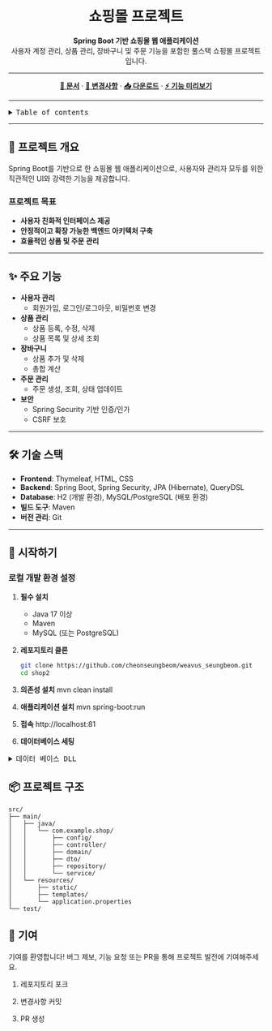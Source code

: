 <div align="center"><a name="readme-top"></a>

# 쇼핑몰 프로젝트

**Spring Boot 기반 쇼핑몰 웹 애플리케이션**<br/>
사용자 계정 관리, 상품 관리, 장바구니 및 주문 기능을 포함한 풀스택 쇼핑몰 프로젝트입니다.

---

[**📖 문서**](#) · [**🔄 변경사항**](#) · [**📥 다운로드**](#) · [**⚡️ 기능 미리보기**](#)

</div>

---

<details>
<summary><kbd>Table of contents</kbd></summary>

- [📌 프로젝트 개요](#-프로젝트-개요)
- [✨ 주요 기능](#-주요-기능)
- [🛠 기술 스택](#-기술-스택)
- [🚀 시작하기](#-시작하기)
  - [로컬 개발 환경 설정](#로컬-개발-환경-설정)
  - [배포](#배포)
- [📦 프로젝트 구조](#-프로젝트-구조)
- [📋 변경사항](#-변경사항)
- [🤝 기여](#-기여)
- [📝 라이선스](#-라이선스)

</details>

---

## 📌 프로젝트 개요

Spring Boot를 기반으로 한 쇼핑몰 웹 애플리케이션으로, 사용자와 관리자 모두를 위한 직관적인 UI와 강력한 기능을 제공합니다. 

### 프로젝트 목표

- **사용자 친화적 인터페이스 제공**
- **안정적이고 확장 가능한 백엔드 아키텍처 구축**
- **효율적인 상품 및 주문 관리**

---

## ✨ 주요 기능

- **사용자 관리**
  - 회원가입, 로그인/로그아웃, 비밀번호 변경
- **상품 관리**
  - 상품 등록, 수정, 삭제
  - 상품 목록 및 상세 조회
- **장바구니**
  - 상품 추가 및 삭제
  - 총합 계산
- **주문 관리**
  - 주문 생성, 조회, 상태 업데이트
- **보안**
  - Spring Security 기반 인증/인가
  - CSRF 보호

---

## 🛠 기술 스택

- **Frontend**: Thymeleaf, HTML, CSS
- **Backend**: Spring Boot, Spring Security, JPA (Hibernate), QueryDSL
- **Database**: H2 (개발 환경), MySQL/PostgreSQL (배포 환경)
- **빌드 도구**: Maven
- **버전 관리**: Git

---

## 🚀 시작하기

### 로컬 개발 환경 설정

1. **필수 설치**
   - Java 17 이상
   - Maven
   - MySQL (또는 PostgreSQL)

2. **레포지토리 클론**
   ```bash
   git clone https://github.com/cheonseungbeom/weavus_seungbeom.git
   cd shop2

3. **의존성 설치**
  mvn clean install
4. **애플리케이션 설치**
  mvn spring-boot:run
5. **접속**
   http://localhost:81
6. **데이터베이스 세팅**
<details>
<summary><kbd>데이터 베이스 DLL</kbd></summary>
  -- shop.cart_item_seq definition

CREATE TABLE `cart_item_seq` (
  `next_val` bigint DEFAULT NULL
) ENGINE=InnoDB DEFAULT CHARSET=utf8mb4 COLLATE=utf8mb4_0900_ai_ci;


-- shop.cart_seq definition

CREATE TABLE `cart_seq` (
  `next_val` bigint DEFAULT NULL
) ENGINE=InnoDB DEFAULT CHARSET=utf8mb4 COLLATE=utf8mb4_0900_ai_ci;


-- shop.item definition

CREATE TABLE `item` (
  `item_id` bigint NOT NULL AUTO_INCREMENT,
  `item_detail` tinytext NOT NULL,
  `item_nm` varchar(50) NOT NULL,
  `item_sell_status` varchar(255) DEFAULT NULL,
  `price` int NOT NULL,
  `reg_time` datetime(6) DEFAULT NULL,
  `number` int DEFAULT '0',
  `update_time` datetime(6) DEFAULT NULL,
  `created_by` varchar(255) DEFAULT NULL,
  `modified_by` varchar(255) DEFAULT NULL,
  `stock_number` int NOT NULL,
  PRIMARY KEY (`item_id`)
) ENGINE=InnoDB AUTO_INCREMENT=254 DEFAULT CHARSET=utf8mb4 COLLATE=utf8mb4_0900_ai_ci;


-- shop.item_img_seq definition

CREATE TABLE `item_img_seq` (
  `next_val` bigint DEFAULT NULL
) ENGINE=InnoDB DEFAULT CHARSET=utf8mb4 COLLATE=utf8mb4_0900_ai_ci;


-- shop.item_seq definition

CREATE TABLE `item_seq` (
  `next_val` bigint DEFAULT NULL
) ENGINE=InnoDB DEFAULT CHARSET=utf8mb4 COLLATE=utf8mb4_0900_ai_ci;


-- shop.`member` definition

CREATE TABLE `member` (
  `member_id` bigint NOT NULL AUTO_INCREMENT,
  `address` varchar(255) DEFAULT NULL,
  `email` varchar(255) DEFAULT NULL,
  `name` varchar(255) DEFAULT NULL,
  `password` varchar(255) DEFAULT NULL,
  `role` varchar(255) DEFAULT NULL,
  `reg_time` datetime(6) DEFAULT NULL,
  `update_time` datetime(6) DEFAULT NULL,
  `created_by` varchar(255) DEFAULT NULL,
  `modified_by` varchar(255) DEFAULT NULL,
  PRIMARY KEY (`member_id`),
  UNIQUE KEY `UK_mbmcqelty0fbrvxp1q58dn57t` (`email`)
) ENGINE=InnoDB AUTO_INCREMENT=7 DEFAULT CHARSET=utf8mb4 COLLATE=utf8mb4_0900_ai_ci;


-- shop.member_seq definition

CREATE TABLE `member_seq` (
  `next_val` bigint DEFAULT NULL
) ENGINE=InnoDB DEFAULT CHARSET=utf8mb4 COLLATE=utf8mb4_0900_ai_ci;


-- shop.order_item_seq definition

CREATE TABLE `order_item_seq` (
  `next_val` bigint DEFAULT NULL
) ENGINE=InnoDB DEFAULT CHARSET=utf8mb4 COLLATE=utf8mb4_0900_ai_ci;


-- shop.orders_seq definition

CREATE TABLE `orders_seq` (
  `next_val` bigint DEFAULT NULL
) ENGINE=InnoDB DEFAULT CHARSET=utf8mb4 COLLATE=utf8mb4_0900_ai_ci;


-- shop.test definition

CREATE TABLE `test` (
  `id` bigint NOT NULL AUTO_INCREMENT,
  `my_age` int NOT NULL,
  `my_info` varchar(255) DEFAULT NULL,
  `name` varchar(20) NOT NULL,
  PRIMARY KEY (`id`)
) ENGINE=InnoDB DEFAULT CHARSET=utf8mb4 COLLATE=utf8mb4_0900_ai_ci;


-- shop.cart definition

CREATE TABLE `cart` (
  `cart_id` bigint NOT NULL,
  `reg_time` datetime(6) DEFAULT NULL,
  `update_time` datetime(6) DEFAULT NULL,
  `created_by` varchar(255) DEFAULT NULL,
  `modified_by` varchar(255) DEFAULT NULL,
  `member_id` bigint DEFAULT NULL,
  PRIMARY KEY (`cart_id`),
  UNIQUE KEY `UK7dds3r67nkhxm9sbs9r5obd46` (`member_id`),
  CONSTRAINT `FKix170nytunweovf2v9137mx2o` FOREIGN KEY (`member_id`) REFERENCES `member` (`member_id`)
) ENGINE=InnoDB DEFAULT CHARSET=utf8mb4 COLLATE=utf8mb4_0900_ai_ci;


-- shop.cart_item definition

CREATE TABLE `cart_item` (
  `cart_item_id` bigint NOT NULL,
  `reg_time` datetime(6) DEFAULT NULL,
  `update_time` datetime(6) DEFAULT NULL,
  `created_by` varchar(255) DEFAULT NULL,
  `modified_by` varchar(255) DEFAULT NULL,
  `count` int NOT NULL,
  `cart_id` bigint DEFAULT NULL,
  `item_id` bigint DEFAULT NULL,
  PRIMARY KEY (`cart_item_id`),
  KEY `FK1uobyhgl1wvgt1jpccia8xxs3` (`cart_id`),
  KEY `FKdljf497fwm1f8eb1h8t6n50u9` (`item_id`),
  CONSTRAINT `FK1uobyhgl1wvgt1jpccia8xxs3` FOREIGN KEY (`cart_id`) REFERENCES `cart` (`cart_id`),
  CONSTRAINT `FKdljf497fwm1f8eb1h8t6n50u9` FOREIGN KEY (`item_id`) REFERENCES `item` (`item_id`)
) ENGINE=InnoDB DEFAULT CHARSET=utf8mb4 COLLATE=utf8mb4_0900_ai_ci;


-- shop.item_img definition

CREATE TABLE `item_img` (
  `item_img_id` bigint NOT NULL,
  `reg_time` datetime(6) DEFAULT NULL,
  `update_time` datetime(6) DEFAULT NULL,
  `created_by` varchar(255) DEFAULT NULL,
  `modified_by` varchar(255) DEFAULT NULL,
  `img_name` varchar(255) DEFAULT NULL,
  `img_url` varchar(255) DEFAULT NULL,
  `ori_img_name` varchar(255) DEFAULT NULL,
  `repimg_yn` varchar(255) DEFAULT NULL,
  `item_id` bigint DEFAULT NULL,
  PRIMARY KEY (`item_img_id`),
  KEY `FKdd5u08y3ap4c46ayrqjf8g88m` (`item_id`),
  CONSTRAINT `FKdd5u08y3ap4c46ayrqjf8g88m` FOREIGN KEY (`item_id`) REFERENCES `item` (`item_id`)
) ENGINE=InnoDB DEFAULT CHARSET=utf8mb4 COLLATE=utf8mb4_0900_ai_ci;


-- shop.orders definition

CREATE TABLE `orders` (
  `order_id` bigint NOT NULL,
  `reg_time` datetime(6) DEFAULT NULL,
  `update_time` datetime(6) DEFAULT NULL,
  `created_by` varchar(255) DEFAULT NULL,
  `modified_by` varchar(255) DEFAULT NULL,
  `order_date` datetime(6) DEFAULT NULL,
  `order_status` enum('CANCEL','ORDER') DEFAULT NULL,
  `member_id` bigint DEFAULT NULL,
  PRIMARY KEY (`order_id`),
  KEY `FKpktxwhj3x9m4gth5ff6bkqgeb` (`member_id`),
  CONSTRAINT `FKpktxwhj3x9m4gth5ff6bkqgeb` FOREIGN KEY (`member_id`) REFERENCES `member` (`member_id`)
) ENGINE=InnoDB DEFAULT CHARSET=utf8mb4 COLLATE=utf8mb4_0900_ai_ci;


-- shop.order_item definition

CREATE TABLE `order_item` (
  `order_item_id` bigint NOT NULL,
  `reg_time` datetime(6) DEFAULT NULL,
  `update_time` datetime(6) DEFAULT NULL,
  `created_by` varchar(255) DEFAULT NULL,
  `modified_by` varchar(255) DEFAULT NULL,
  `count` int NOT NULL,
  `order_price` int NOT NULL,
  `item_id` bigint DEFAULT NULL,
  `order_id` bigint DEFAULT NULL,
  PRIMARY KEY (`order_item_id`),
  KEY `FKija6hjjiit8dprnmvtvgdp6ru` (`item_id`),
  KEY `FKt4dc2r9nbvbujrljv3e23iibt` (`order_id`),
  CONSTRAINT `FKija6hjjiit8dprnmvtvgdp6ru` FOREIGN KEY (`item_id`) REFERENCES `item` (`item_id`),
  CONSTRAINT `FKt4dc2r9nbvbujrljv3e23iibt` FOREIGN KEY (`order_id`) REFERENCES `orders` (`order_id`)
) ENGINE=InnoDB DEFAULT CHARSET=utf8mb4 COLLATE=utf8mb4_0900_ai_ci;
</details>

## 📦 프로젝트 구조

```
src/
├── main/
│   ├── java/
│   │   └── com.example.shop/
│   │       ├── config/
│   │       ├── controller/
│   │       ├── domain/
│   │       ├── dto/
│   │       ├── repository/
│   │       └── service/
│   └── resources/
│       ├── static/
│       ├── templates/
│       └── application.properties
└── test/
```

## 🤝 기여
기여를 환영합니다! 버그 제보, 기능 요청 또는 PR을 통해 프로젝트 발전에 기여해주세요.

1. 레포지토리 포크

2. 변경사항 커밋

3. PR 생성
